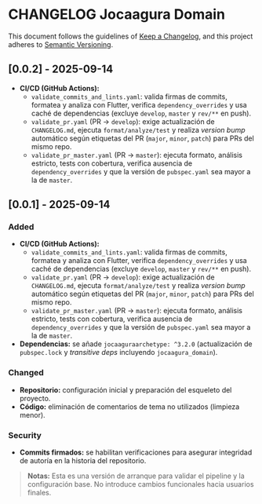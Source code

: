 # CHANGELOG Jocaagura Domain

This document follows the guidelines of [Keep a Changelog](https://keepachangelog.com/en/1.0.0/),
and this project adheres to [Semantic Versioning](https://semver.org/spec/v2.0.0.html).

## [0.0.2] - 2025-09-14
- **CI/CD (GitHub Actions):**
  - `validate_commits_and_lints.yaml`: valida firmas de commits, formatea y analiza con Flutter, verifica `dependency_overrides` y usa caché de dependencias (excluye `develop`, `master` y `rev/**` en push).
  - `validate_pr.yaml` (PR → `develop`): exige actualización de `CHANGELOG.md`, ejecuta `format/analyze/test` y realiza *version bump* automático según etiquetas del PR (`major`, `minor`, `patch`) para PRs del mismo repo.
  - `validate_pr_master.yaml` (PR → `master`): ejecuta formato, análisis estricto, tests con cobertura, verifica ausencia de `dependency_overrides` y que la versión de `pubspec.yaml` sea mayor a la de `master`.

## [0.0.1] - 2025-09-14

### Added
- **CI/CD (GitHub Actions):**
    - `validate_commits_and_lints.yaml`: valida firmas de commits, formatea y analiza con Flutter, verifica `dependency_overrides` y usa caché de dependencias (excluye `develop`, `master` y `rev/**` en push).
    - `validate_pr.yaml` (PR → `develop`): exige actualización de `CHANGELOG.md`, ejecuta `format/analyze/test` y realiza *version bump* automático según etiquetas del PR (`major`, `minor`, `patch`) para PRs del mismo repo.
    - `validate_pr_master.yaml` (PR → `master`): ejecuta formato, análisis estricto, tests con cobertura, verifica ausencia de `dependency_overrides` y que la versión de `pubspec.yaml` sea mayor a la de `master`.
- **Dependencias:** se añade `jocaaguraarchetype: ^3.2.0` (actualización de `pubspec.lock` y *transitive deps* incluyendo `jocaagura_domain`).

### Changed
- **Repositorio:** configuración inicial y preparación del esqueleto del proyecto.
- **Código:** eliminación de comentarios de tema no utilizados (limpieza menor).

### Security
- **Commits firmados:** se habilitan verificaciones para asegurar integridad de autoría en la historia del repositorio.

> **Notas:** Esta es una versión de arranque para validar el pipeline y la configuración base. No introduce cambios funcionales hacia usuarios finales.
